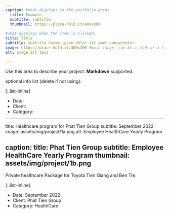 ```yaml
---
caption: #what displays in the portfolio grid:
  title: Example
  subtitle: subtitle
  thumbnail: https://place-hold.it/400x300
  
#what displays when the item is clicked:
title: Title
subtitle: subtitle lorem ipsum dolor sit amet consectetur.
image: https://place-hold.it/400x300 #main image, can be a link or a file in assets/img/portfolio
alt: image alt text

---
```

Use this area to describe your project. **Markdown** supported.

optional info list (delete if not using):

{:.list-inline} 
- Date: 
- Client: 
- Category: 


---
title: Healthcare program for Phat Tien Group
subtitle: September 2022 
image: assets/img/project/1a.png
alt: Employee HealthCare Yearly Program

caption:
  title: Phat Tien Group
  subtitle: Employee HealthCare Yearly Program
  thumbnail: assets/img/project/1b.png
---

Private healthcare Package for Toyota Tien Giang and Ben Tre.

{:.list-inline}

- Date: September 2022
- Client: Phat Tien Group
- Category: HealthCare

